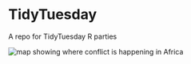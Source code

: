 # TidyTuesday
A repo for TidyTuesday R parties

![map showing where conflict is happening in Africa](../30DayMapChallenge/Africa_conflict.png)
